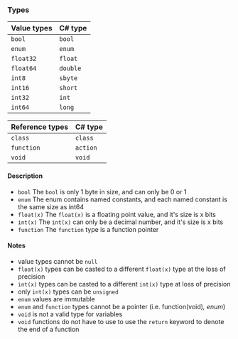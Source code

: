 ### Types
**Value types** | **C# type**
--------------- | ------------
```bool```		| ```bool```
```enum```		| ```enum```
```float32```	| ```float```
```float64```	| ```double```
```int8```		| ```sbyte```
```int16```		| ```short```
```int32```		| ```int```
```int64```		| ```long```

**Reference types** | **C# type**
-------------------- | ------------
```class```			 | ```class```
```function```		 | ```action```
```void```			 | ```void```

#### Description
- ```bool```		The ```bool``` is only 1 byte in size, and can only be 0 or 1
- ```enum```		The enum contains named constants, and each named constant is the same size as int64
- ```float(x)```	The ```float(x)``` is a floating point value, and it's size is x bits
- ```int(x)```		The ```int(x)``` can only be a decimal number, and it's size is x bits
- ```function```	The ```function``` type is a function pointer

#### Notes
- value types cannot be ```null```
- ```float(x)``` types can be casted to a different ```float(x)``` type at the loss of precision
- ```int(x)``` types can be casted to a different ```int(x)``` type at loss of precision
- only ```int(x)``` types can be ```unsigned```
- ```enum``` values are immutable
- ```enum``` and ```function``` types cannot be a pointer (i.e. function<void>(void)*, enum*)
- ```void``` is not a valid type for variables
- ```void``` functions do not have to use to use the ```return``` keyword to denote the end of a function